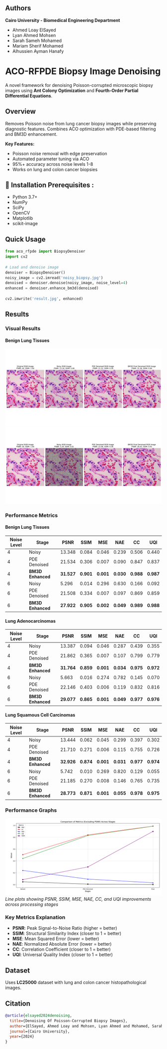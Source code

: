## Authors

**Cairo University - Biomedical Engineering Department**
- Ahmed Loay ElSayed
- Lyan Ahmed Mohsen  
- Sarah Sameh Mohamed
- Mariam Sherif Mohamed
- Alhussien Ayman Hanafy


# ACO-RFPDE Biopsy Image Denoising

A novel framework for denoising Poisson-corrupted microscopic biopsy images using **Ant Colony Optimization** and **Fourth-Order Partial Differential Equations**.

## Overview

Removes Poisson noise from lung cancer biopsy images while preserving diagnostic features. Combines ACO optimization with PDE-based filtering and BM3D enhancement.

**Key Features:**
- Poisson noise removal with edge preservation
- Automated parameter tuning via ACO
- 95%+ accuracy across noise levels 1-8
- Works on lung and colon cancer biopsies

## 🚀 Installation Prerequisites :
- Python 3.7+
- NumPy
- SciPy
- OpenCV
- Matplotlib
- scikit-image
## Quick Usage

```python
from aco_rfpde import BiopsyDenoiser
import cv2

# Load and denoise image
denoiser = BiopsyDenoiser()
noisy_image = cv2.imread('noisy_biopsy.jpg')
denoised = denoiser.denoise(noisy_image, noise_level=4)
enhanced = denoiser.enhance_bm3d(denoised)

cv2.imwrite('result.jpg', enhanced)
```

## Results

### Visual Results

#### Benign Lung Tissues
![Benign Lung ](Result/Figure_1.png)
![Benign Lung ](Result/Figure_2.png)





### Performance Metrics

#### Benign Lung Tissues
| Noise Level | Stage | PSNR | SSIM | MSE | NAE | CC | UQI |
|-------------|-------|------|------|-----|-----|----|----|
| 4 | Noisy | 13.348 | 0.084 | 0.046 | 0.239 | 0.506 | 0.440 |
| 4 | PDE Denoised | 21.534 | 0.306 | 0.007 | 0.090 | 0.847 | 0.837 |
| 4 | **BM3D Enhanced** | **31.527** | **0.901** | **0.001** | **0.030** | **0.988** | **0.987** |
| 6 | Noisy | 5.296 | 0.014 | 0.296 | 0.630 | 0.166 | 0.092 |
| 6 | PDE Denoised | 21.508 | 0.334 | 0.007 | 0.097 | 0.869 | 0.859 |
| 6 | **BM3D Enhanced** | **27.922** | **0.905** | **0.002** | **0.049** | **0.989** | **0.988** |

#### Lung Adenocarcinomas
| Noise Level | Stage | PSNR | SSIM | MSE | NAE | CC | UQI |
|-------------|-------|------|------|-----|-----|----|----|
| 4 | Noisy | 13.387 | 0.094 | 0.046 | 0.287 | 0.439 | 0.355 |
| 4 | PDE Denoised | 21.862 | 0.365 | 0.007 | 0.107 | 0.799 | 0.779 |
| 4 | **BM3D Enhanced** | **31.764** | **0.859** | **0.001** | **0.034** | **0.975** | **0.972** |
| 6 | Noisy | 5.663 | 0.016 | 0.274 | 0.782 | 0.145 | 0.070 |
| 6 | PDE Denoised | 22.146 | 0.403 | 0.006 | 0.119 | 0.832 | 0.816 |
| 6 | **BM3D Enhanced** | **29.077** | **0.865** | **0.001** | **0.049** | **0.977** | **0.976** |

#### Lung Squamous Cell Carcinomas
| Noise Level | Stage | PSNR | SSIM | MSE | NAE | CC | UQI |
|-------------|-------|------|------|-----|-----|----|----|
| 4 | Noisy | 13.444 | 0.062 | 0.045 | 0.299 | 0.397 | 0.302 |
| 4 | PDE Denoised | 21.710 | 0.271 | 0.006 | 0.115 | 0.755 | 0.726 |
| 4 | **BM3D Enhanced** | **32.926** | **0.874** | **0.001** | **0.031** | **0.977** | **0.974** |
| 6 | Noisy | 5.742 | 0.010 | 0.269 | 0.820 | 0.129 | 0.055 |
| 6 | PDE Denoised | 21.185 | 0.270 | 0.008 | 0.146 | 0.765 | 0.735 |
| 6 | **BM3D Enhanced** | **28.773** | **0.871** | **0.001** | **0.055** | **0.978** | **0.975** |

### Performance Graphs

![Performance Metrics Comparison](Result/Figure_3.png)
*Line plots showing PSNR, SSIM, MSE, NAE, CC, and UQI improvements across processing stages*

### Key Metrics Explanation
- **PSNR**: Peak Signal-to-Noise Ratio (higher = better)
- **SSIM**: Structural Similarity Index (closer to 1 = better) 
- **MSE**: Mean Squared Error (lower = better)
- **NAE**: Normalized Absolute Error (lower = better)
- **CC**: Correlation Coefficient (closer to 1 = better)
- **UQI**: Universal Quality Index (closer to 1 = better)

## Dataset

Uses **LC25000** dataset with lung and colon cancer histopathological images.

## Citation

```bibtex
@article{elsayed2024denoising,
  title={Denoising Of Poisson-Corrupted Biopsy Images},
  author={ElSayed, Ahmed Loay and Mohsen, Lyan Ahmed and Mohamed, Sarah Sameh and Mohamed, Mariam Sherif and Hanafy, Alhussien Ayman},
  journal={Cairo University},
  year={2024}
}
```


